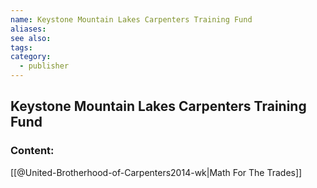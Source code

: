 ```yaml
---
name: Keystone Mountain Lakes Carpenters Training Fund
aliases:
see also:
tags:
category:
  - publisher
---
```


## Keystone Mountain Lakes Carpenters Training Fund

### Content:
[[@United-Brotherhood-of-Carpenters2014-wk|Math For The Trades]]